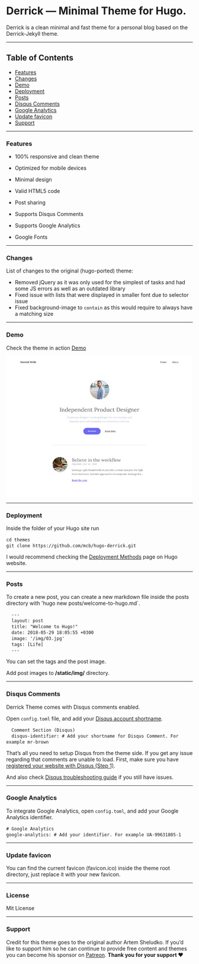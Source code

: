 # Derrick — Minimal Theme for Hugo.

Derrick is a clean minimal and fast theme for a personal blog based on the Derrick-Jekyll theme.

* * *

Table of Contents
-----------------
*   [Features](#features)
*   [Changes](#changes)
*   [Demo](#demo)
*   [Deployment](#deployment)
*   [Posts](#posts)
*   [Disqus Comments](#DisqusComments)
*   [Google Analytics](#GoogleAnalytics)
*   [Update favicon](#UpdateFavicon)
*   [Support](#Support)

* * *

### Features

* 100% responsive and clean theme

* Optimized for mobile devices

* Minimal design

* Valid HTML5 code

* Post sharing

* Supports Disqus Comments

* Supports Google Analytics

* Google Fonts


* * *

### Changes

List of changes to the original (hugo-ported) theme:

* Removed jQuery as it was only used for the simplest of tasks and had some JS errors as well as an outdated library
* Fixed issue with lists that were displayed in smaller font due to selector issue
* Fixed background-image to `contain` as this would require to always have a matching size


* * *

### Demo

Check the theme in action [Demo](https://derrick-jekyll.netlify.com)

![Main page preview](https://github.com/mcb/hugo-derrick/blob/master/exampleSite/static/img/derrick-preview.jpg?raw=true)

* * *

### Deployment

Inside the folder of your Hugo site run

```
cd themes
git clone https://github.com/mcb/hugo-derrick.git
```

I would recommend checking the [Deployment Methods](https://gohugo.io/hosting-and-deployment/hugo-deploy/) page on Hugo website.

* * *

### Posts

To create a new post, you can create a new markdown file inside the posts directory with 'hugo new posts/welcome-to-hugo.md`.

      ---
      layout: post
      title: "Welcome to Hugo!"
      date: 2018-05-29 18:05:55 +0300
      image: '/img/03.jpg'
      tags: [Life]
      ---


You can set the tags and the post image.

Add post images to **/static/img/** directory.

* * *

### Disqus Comments

Derrick Theme comes with Disqus comments enabled.

Open `config.toml` file, and add your [Disqus account shortname](https://help.disqus.com/customer/portal/articles/466208).

      Comment Section (Disqus)
      disqus-identifier: # Add your shortname for Disqus Comment. For example mr-brown


That’s all you need to setup Disqus from the theme side. If you get any issue regarding that comments are unable to load. First, make sure you have [registered your website with Disqus (Step 1)](https://help.disqus.com/customer/portal/articles/466182-publisher-quick-start-guide).

And also check [Disqus troubleshooting guide](https://help.disqus.com/customer/portal/articles/472007-i-m-receiving-the-message-%22we-were-unable-to-load-disqus-%22) if you still have issues.

* * *

### Google Analytics

To integrate Google Analytics, open `config.toml`, and add your Google Analytics identifier.

    # Google Analytics
    google-analytics: # Add your identifier. For example UA-99631805-1


* * *

### Update favicon

You can find the current favicon (favicon.ico) inside the theme root directory, just replace it with your new favicon.

* * *
### License

Mit License

* * *

### Support

<p>Credit for this theme goes to the original author Artem Sheludko. If you’d like to support him so he can continue to provide free content and themes you can become his sponsor on <a href="https://www.patreon.com/artemsheludko" target="_blank">Patreon</a>. <b>Thank you for your support ❤️</b><p>